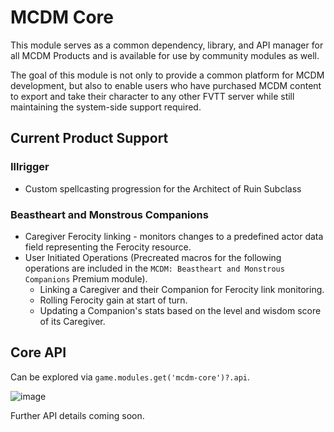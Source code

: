 # MCDM Core

This module serves as a common dependency, library, and API manager for all MCDM Products and is available for use by community modules as well. 

The goal of this module is not only to provide a common platform for MCDM development, but also to enable users who have purchased MCDM content to export and take their character to any other FVTT server while still maintaining the system-side support required.

## Current Product Support

### Illrigger

* Custom spellcasting progression for the Architect of Ruin Subclass

### Beastheart and Monstrous Companions

* Caregiver Ferocity linking - monitors changes to a predefined actor data field representing the Ferocity resource.
* User Initiated Operations (Precreated macros for the following operations are included in the `MCDM: Beastheart and Monstrous Companions` Premium module).
  * Linking a Caregiver and their Companion for Ferocity link monitoring.
  * Rolling Ferocity gain at start of turn.
  * Updating a Companion's stats based on the level and wisdom score of its Caregiver.

## Core API

Can be explored via `game.modules.get('mcdm-core')?.api`.

![image](https://user-images.githubusercontent.com/14878515/189013157-f8ff59d7-0e95-43b0-b679-bcbb44143d53.png)

Further API details coming soon.

